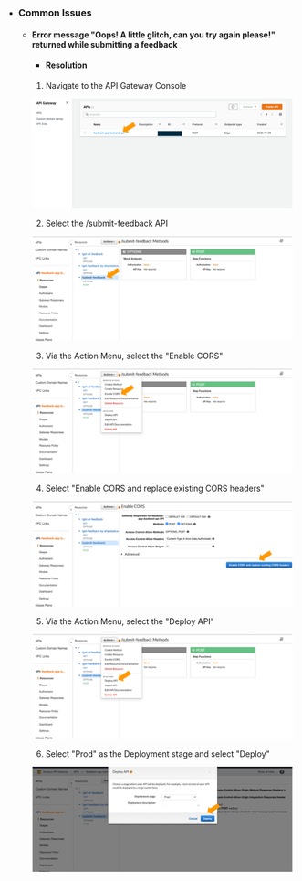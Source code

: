 - ### Common Issues

  - #### Error message "Oops! A little glitch, can you try again please!" returned while submitting a feedback

    - #### Resolution

    1. Navigate to the API Gateway Console
    <p align="center">
      <img src="images/cors_001.png" alt="API"/>
    </p>

    2. Select the /submit-feedback API
    <p align="center">
      <img src="images/cors_002.png" alt="API"/>
    </p>

    3. Via the Action Menu, select the "Enable CORS"
    <p align="center">
      <img src="images/cors_003.png" alt="API"/>
    </p>

    4. Select "Enable CORS and replace existing CORS headers"
    <p align="center">
      <img src="images/cors_004.png" alt="API"/>
    </p>

    5. Via the Action Menu, select the "Deploy API"
    <p align="center">
      <img src="images/cors_005.png" alt="API"/>
    </p>

    6. Select "Prod" as the Deployment stage and select "Deploy"
    <p align="center">
      <img src="images/cors_006.png" alt="API"/>
    </p>
